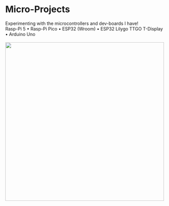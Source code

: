 # Micro-Projects
Experimenting with the microcontrollers and dev-boards I have!
<br>
Rasp-Pi 5 • Rasp-Pi Pico • ESP32 (Wroom) • ESP32 Lilygo TTGO T-Display • Arduino Uno
<br><br>
<img src="https://github.com/4aryash/Micro-Projects/assets/31902160/51a4c893-c221-4fd5-8350-f66bea72d265" width=500/>
